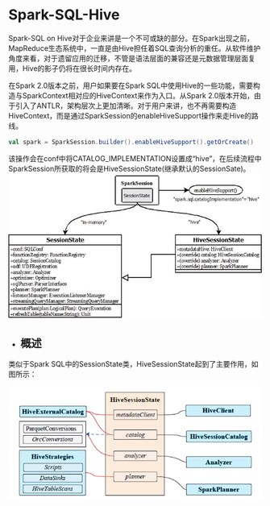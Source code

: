 # Spark-SQL-Hive
Spark-SQL on Hive对于企业来讲是一个不可或缺的部分。在Spark出现之前，MapReduce生态系统中，一直是由Hive担任着SQL查询分析的重任。从软件维护角度来看，对于遗留应用的迁移，不管是语法层面的兼容还是元数据管理层面复用，Hive的影子仍将在很长时间内存在。

在Spark 2.0版本之前，用户如果要在Spark SQL中使用Hive的一些功能，需要构造与SparkContext相对应的HiveContext来作为入口。从Spark 2.0版本开始，由于引入了ANTLR，架构层次上更加清晰。对于用户来讲，也不再需要构造HiveContext，而是通过SparkSession的enableHiveSupport操作来走Hive的路线。

```scala
val spark = SparkSession.builder().enableHiveSupport().getOrCreate()
```
该操作会在conf中将CATALOG_IMPLEMENTATION设置成“hive”，在后续流程中SparkSession所获取的将会是HiveSessionState(继承默认的SessionSate)。
![overview](components/figures/submit.jpg)
- ## 概述

类似于Spark SQL中的SessionState类，HiveSessionState起到了主要作用，如图所示：

![overview](components/figures/overview.png)



